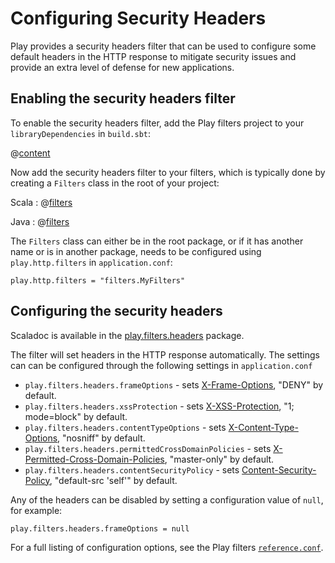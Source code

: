 <!--- Copyright (C) 2009-2015 Typesafe Inc. <http://www.typesafe.com> -->
# Configuring Security Headers

Play provides a security headers filter that can be used to configure some default headers in the HTTP response to mitigate security issues and provide an extra level of defense for new applications.

## Enabling the security headers filter

To enable the security headers filter, add the Play filters project to your `libraryDependencies` in `build.sbt`:

@[content](code/filters.sbt)

Now add the security headers filter to your filters, which is typically done by creating a `Filters` class in the root of your project:

Scala
: @[filters](code/SecurityHeaders.scala)

Java
: @[filters](code/detailedtopics/configuration/headers/Filters.java)

The `Filters` class can either be in the root package, or if it has another name or is in another package, needs to be configured using `play.http.filters` in `application.conf`:

```
play.http.filters = "filters.MyFilters"
```

## Configuring the security headers

Scaladoc is available in the [play.filters.headers](api/scala/index.html#play.filters.headers.package) package.

The filter will set headers in the HTTP response automatically.  The settings can can be configured through the following settings in `application.conf`

* `play.filters.headers.frameOptions` - sets [X-Frame-Options](https://developer.mozilla.org/en-US/docs/HTTP/X-Frame-Options), "DENY" by default.
* `play.filters.headers.xssProtection` - sets [X-XSS-Protection](http://blogs.msdn.com/b/ie/archive/2008/07/02/ie8-security-part-iv-the-xss-filter.aspx), "1; mode=block" by default.
* `play.filters.headers.contentTypeOptions` - sets [X-Content-Type-Options](http://blogs.msdn.com/b/ie/archive/2008/09/02/ie8-security-part-vi-beta-2-update.aspx), "nosniff" by default.
* `play.filters.headers.permittedCrossDomainPolicies` - sets [X-Permitted-Cross-Domain-Policies](https://www.adobe.com/devnet/articles/crossdomain_policy_file_spec.html), "master-only" by default.
* `play.filters.headers.contentSecurityPolicy` - sets [Content-Security-Policy](http://www.html5rocks.com/en/tutorials/security/content-security-policy/), "default-src 'self'" by default.

Any of the headers can be disabled by setting a configuration value of `null`, for example:

    play.filters.headers.frameOptions = null

For a full listing of configuration options, see the Play filters [`reference.conf`](resources/confs/filters-helpers/reference.conf).
